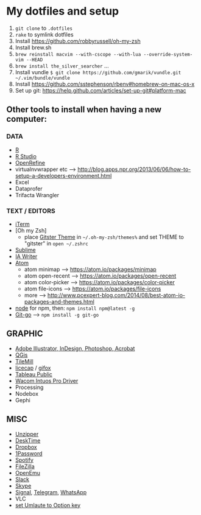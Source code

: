 # My dotfiles and setup

1. `git clone` to `.dotfiles`
2. `rake` to symlink dotfiles
3. Install https://github.com/robbyrussell/oh-my-zsh
4. Install brew.sh
5. `brew reinstall macvim --with-cscope --with-lua --override-system-vim --HEAD`
6. `brew install the_silver_searcher` ...
7. Install vundle `$ git clone https://github.com/gmarik/vundle.git ~/.vim/bundle/vundle`
8. Install https://github.com/sstephenson/rbenv#homebrew-on-mac-os-x
9. Set up git: https://help.github.com/articles/set-up-git#platform-mac



## Other tools to install when having a new computer:

### DATA
- [R](https://cran.rstudio.com/)
- [R Studio](https://www.rstudio.com/products/rstudio/download/)
- [OpenRefine](http://openrefine.org/download.html)
- virtualnvwrapper etc --> http://blog.apps.npr.org/2013/06/06/how-to-setup-a-developers-environment.html
- Excel
- Dataprofer
- Trifacta Wrangler


### TEXT / EDITORS 
- [iTerm](https://www.iterm2.com/)
- [Oh my Zsh] 
  - place [Gitster Theme](https://github.com/shashankmehta/dotfiles/tree/master/thesetup/zsh/.oh-my-zsh/custom/themes) in `~/.oh-my-zsh/themes%` and set THEME to "gitster" in `open ~/.zshrc`
- [Sublime](https://www.sublimetext.com/2)
- [IA Writer](https://ia.net/writer/)
- [Atom](https://atom.io/)
  - atom minimap --> https://atom.io/packages/minimap
  - atom open-recent --> https://atom.io/packages/open-recent
  - atom color-picker --> https://atom.io/packages/color-picker
  - atom file-icons --> https://atom.io/packages/file-icons
  - more --> http://www.pcexpert-blog.com/2014/08/best-atom-io-packages-and-themes.html
- [node](https://nodejs.org/en/download/) for npm, then: `npm install npm@latest -g`
- [Git-go](https://github.com/gka/git-go) --> `npm install -g git-go` 


## GRAPHIC
- [Adobe Illustrator, InDesign, Photoshop, Acrobat](https://www.adobe.com/creativecloud/desktop-app.html)
- [QGis](http://www.kyngchaos.com/software/qgis)
- [TileMill](http://tilemill.s3.amazonaws.com/dev/TileMill-v0.10.1-312-gfaf6910.zip)
- [licecap](http://www.cockos.com/licecap/) / [gifox](http://gifox.io/)
- [Tableau Public](https://public.tableau.com/s/)
- [Wacom Intuos Pro Driver](http://www.wacom.com/en-at/support/product-support/drivers)
- Processing
- Nodebox
- Gephi


## MISC

- [Unzipper](http://www.kekaosx.com/de/)
- [DeskTime](https://desktime.com/download)
- [Dropbox](https://www.dropbox.com/install)
- [1Password](https://my.1password.com/apps)
- [Spotify](https://www.spotify.com/de/download/other/)
- [FileZilla](https://filezilla-project.org/download.php?type=client)
- [OpenEmu](http://openemu.org/)
- [Slack](https://slack.com/downloads/osx)
- [Skype](https://www.skype.com/en/download-skype/skype-for-computer/)
- [Signal](https://chrome.google.com/webstore/detail/signal-private-messenger/bikioccmkafdpakkkcpdbppfkghcmihk), [Telegram](https://desktop.telegram.org/), [WhatsApp](https://www.whatsapp.com/download/)
- VLC
- [set Umlaute to Option key](https://hci.rwth-aachen.de/USGermanKeyboard)
